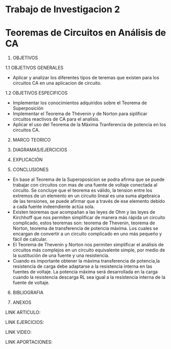 # Trabajo de Investigacion 2
# Teoremas de Circuitos en Análisis de CA

1. OBJETIVOS

1.1 OBJETIVOS GENERALES

* Aplicar y analizar los diferentes tipos de teremas que existen para los circuitos CA en una aplicacion de circuito.

1.2 OBJETIVOS ESPECIFICOS

* Implementar los conocimientos adquiridos sobre el Teorema de Superposición
* Implementar el Teorema de Thévenin y de Norton para siplificar circuitos reactivos de CA para el analisis.
* Aplicar el uso del Teorema de la Máxima Tranferencia de potencia en los circuitos CA.

2. MARCO TEORICO

3. DIAGRAMAS/EJERCICIOS

4. EXPLICACIÓN

5. CONCLUSIONES

* En base al Teorema de la Superoposicion se podra afirma que se puede trabajar con circuitos con mas de una fuente de voltaje conectada al circuito. Se concluye que el teorema es válido, la tension entre los extremos de un elemento en un circuito lineal es una suma algebraica de las tensiones, se puede afirmar que a través de ese elemento debido a cada fuente indeendiente actúa sola.
* Existen teoremas que acompañan a las leyes de Ohm y las leyes de Kirchhoff que nos permiten simplificar de manera más rápida un circuito complicado, estos teoremas son: teorema de Thevenin, teorema de Norton, teorema de transferencia de potencia máxima. Los cuales se encargan de convertir a un circuito complicado en uno más pequeño y fácil de calcular.
* El Teorema de Thevenin y Norton nos permiten simplificar el análisis de circuitos más complejos en un circuito equivalente simple, por medio de la sustitución de una fuente y una resistencia.
* Cuando es importante obtener la máxima transferencia de potencia,la resistencia de carga debe adaptarse a la resistencia interna en las fuentes de voltaje. La potencia máxima será desarrollada en la carga cuando la resistencia descarga RL sea igual a la resistencia interna de la fuente de voltaje.

6. BIBLIOGRAFIA

7. ANEXOS

LINK ARTICULO:

LINK EJERCICIOS:

LINK VIDEO:

LINK APORTACIONES:
